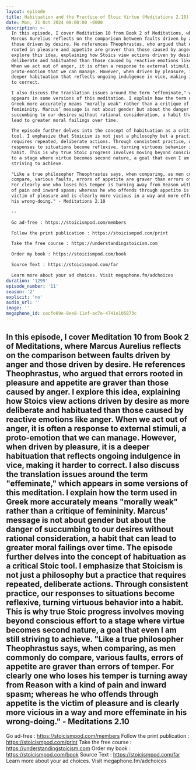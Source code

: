 ```yaml
---
layout: episode
title: Habituation and the Practice of Stoic Virtue (Meditations 2.10)
date: Mon, 21 Oct 2024 09:00:00 -0000
description: >-
  In this episode, I cover Meditation 10 from Book 2 of Meditations, where
  Marcus Aurelius reflects on the comparison between faults driven by anger and
  those driven by desire. He references Theophrastus, who argued that errors
  rooted in pleasure and appetite are graver than those caused by anger. I
  explore this idea, explaining how Stoics view actions driven by desire as more
  deliberate and habituated than those caused by reactive emotions like anger.
  When we act out of anger, it is often a response to external stimuli, a
  proto-emotion that we can manage. However, when driven by pleasure, it is a
  deeper habituation that reflects ongoing indulgence in vice, making it harder
  to correct.

  I also discuss the translation issues around the term "effeminate," which
  appears in some versions of this meditation. I explain how the term used in
  Greek more accurately means "morally weak" rather than a critique of
  femininity. Marcus’ message is not about gender but about the danger of
  succumbing to our desires without rational consideration, a habit that can
  lead to greater moral failings over time.

  The episode further delves into the concept of habituation as a critical Stoic
  tool. I emphasize that Stoicism is not just a philosophy but a practice that
  requires repeated, deliberate actions. Through consistent practice, our
  responses to situations become reflexive, turning virtuous behavior into a
  habit. This is why true Stoic progress involves moving beyond conscious effort
  to a stage where virtue becomes second nature, a goal that even I am still
  striving to achieve.

  "Like a true philosopher Theophrastus says, when comparing, as men commonly do
  compare, various faults, errors of appetite are graver than errors of temper.
  For clearly one who loses his temper is turning away from Reason with a kind
  of pain and inward spasm; whereas he who offends through appetite is the
  victim of pleasure and is clearly more vicious in a way and more effeminate in
  his wrong-doing." - Meditations 2.10

  --

  Go ad-free : https://stoicismpod.com/members

  Follow the print publication : https://stoicismpod.com/print

  Take the free course : https://understandingstoicism.com

  Order my book : https://stoicismpod.com/book

  Source Text : https://stoicismpod.com/far

  Learn more about your ad choices. Visit megaphone.fm/adchoices
duration: '1299'
episode_number: '11'
season: '2'
explicit: 'no'
audio_url: ''
image: ''
megaphone_id: cecfe69e-8ee8-11ef-ac7e-4741e105873c
---
```


In this episode, I cover Meditation 10 from Book 2 of Meditations, where Marcus Aurelius reflects on the comparison between faults driven by anger and those driven by desire. He references Theophrastus, who argued that errors rooted in pleasure and appetite are graver than those caused by anger. I explore this idea, explaining how Stoics view actions driven by desire as more deliberate and habituated than those caused by reactive emotions like anger. When we act out of anger, it is often a response to external stimuli, a proto-emotion that we can manage. However, when driven by pleasure, it is a deeper habituation that reflects ongoing indulgence in vice, making it harder to correct.
I also discuss the translation issues around the term "effeminate," which appears in some versions of this meditation. I explain how the term used in Greek more accurately means "morally weak" rather than a critique of femininity. Marcus’ message is not about gender but about the danger of succumbing to our desires without rational consideration, a habit that can lead to greater moral failings over time.
The episode further delves into the concept of habituation as a critical Stoic tool. I emphasize that Stoicism is not just a philosophy but a practice that requires repeated, deliberate actions. Through consistent practice, our responses to situations become reflexive, turning virtuous behavior into a habit. This is why true Stoic progress involves moving beyond conscious effort to a stage where virtue becomes second nature, a goal that even I am still striving to achieve.
"Like a true philosopher Theophrastus says, when comparing, as men commonly do compare, various faults, errors of appetite are graver than errors of temper. For clearly one who loses his temper is turning away from Reason with a kind of pain and inward spasm; whereas he who offends through appetite is the victim of pleasure and is clearly more vicious in a way and more effeminate in his wrong-doing." - Meditations 2.10
--
Go ad-free : https://stoicismpod.com/members
Follow the print publication : https://stoicismpod.com/print
Take the free course : https://understandingstoicism.com
Order my book : https://stoicismpod.com/book
Source Text : https://stoicismpod.com/far
Learn more about your ad choices. Visit megaphone.fm/adchoices